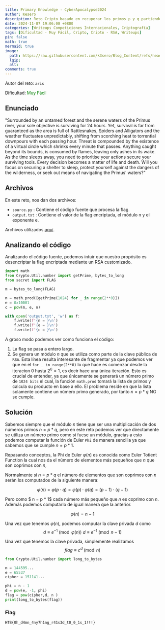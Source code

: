 ```yaml
---
title: Primary Knowledge - CyberApocalypse2024
author: Kesero
description: Reto Cripto basado en recuperar los primos p y q partiendo de bits alternos.
date: 2024-11-07 19:06:00 +0800
categories: [Writeups Competiciones Internacionales, Criptografía]
tags: [Dificultad - Muy Fácil, Cripto, Cripto - RSA, Writeups]
pin: false
math: true
mermaid: true
image:
  path: https://raw.githubusercontent.com/k3sero/Blog_Content/refs/heads/main/Competiciones_Internacionales_Writeups/2024/Cripto/CyberApocalypse2024/Primary_Knowledge/Primary_Knowleadge.png
  lqip: 
  alt: 
comments: true
---
```


Autor del reto: `aris`

Dificultad: <font color=green>Muy Fácil</font>

## Enunciado

"Surrounded by an untamed forest and the serene waters of the Primus river, your sole objective is surviving for 24 hours. Yet, survival is far from guaranteed as the area is full of Rattlesnakes, Spiders and Alligators and the weather fluctuates unpredictably, shifting from scorching heat to torrential downpours with each passing hour. Threat is compounded by the existence of a virtual circle which shrinks every minute that passes. Anything caught beyond its bounds, is consumed by flames, leaving only ashes in its wake. As the time sleeps away, you need to prioritise your actions secure your surviving tools. Every decision becomes a matter of life and death. Will you focus on securing a shelter to sleep, protect yourself against the dangers of the wilderness, or seek out means of navigating the Primus’ waters?"


## Archivos

En este reto, nos dan dos archivos:

- `source.py` : Contiene el código fuente que procesa la flag.
- `output.txt` : Contiene el valor de la flag encriptada, el módulo n y el exponente e.

Archivos utilizados [aquí](https://github.com/k3sero/Blog_Content/tree/main/Competiciones_Internacionales_Writeups/2024/Cripto/CyberApocalypse2024/Primary_Knowledge).

## Analizando el código

Analizando el código fuente, podemos intuir que nuestro propósito es desencriptar la flag encriptada mediante un RSA customizado.

```python
import math
from Crypto.Util.number import getPrime, bytes_to_long
from secret import FLAG

m = bytes_to_long(FLAG)

n = math.prod([getPrime(1024) for _ in range(2**0)])
e = 0x10001
c = pow(m, e, n)

with open('output.txt', 'w') as f:
    f.write(f'{n = }\n')
    f.write(f'{e = }\n')
    f.write(f'{c = }\n')
```

A groso modo podemos ver como funciona el código:

1. La flag se pasa a entero largo.
2. Se genera un módulo $n$ que se utiliza como parte de la clave pública de `RSA`. Esta línea resulta interesante de fragmentar ya que podemos ver que en el `for _ in range(2**0)` lo que hace es comenzar desde la iteracion 0 hasta $2^0 = 1$, es decir hace una única iteración. Esto es crucial de entender, ya que únicamente se generará un número primo de `1024 bits` el cual, la función `math.prod` tomará la lista de primos y calcula su producto en base a ello. El problema reside en que la lista solamente contiene un número primo generado, por tanto $n = p * q$ NO se cumple.

## Solución

Sabemos siempre que el módulo $n$ tiene que ser una multiplicación de dos números primos $n = p * q$, pero en este reto podemos ver que directamente se utiliza un número primo como si fuese un módulo, gracias a esto podemos computar la función de Euler `Phi` de manera sencilla ya que sabemos que se cumple $n = p * 1$.

Repasando conceptos, la Phi de Euler $φ(n)$ es conocida como Euler Totient Function la cual nos da el número de elementos más pequeños que $n$ que son coprimos con $n$,

Normalmente si $n = p * q$ el número de elementos que son coprimos con $n$ serán los computados de la siguiente manera:

$$ φ(n) = φ(p \cdot q) = φ(p) \cdot φ(q) = (p-1) \cdot (q-1) $$

Pero como $ n = p * 1$ cada número más pequeño que $n$ es coprimo con $n$. Además podemos computarlo de igual manera que la anterior. 

$$ φ(n) = n-1 $$

Una vez que tenemos $φ(n)$, podemos computar la clave privada $d$ como $$ d \equiv e^{-1} \pmod {φ(n)}\ d \equiv e^{-1} \pmod {n-1} $$

Una vez que tenemos la clave privada, simplemente realizamos $$flag \equiv c^{d} \pmod {n} $$

```python
from Crypto.Util.number import long_to_bytes

n = 144595...
e = 65537
cipher = 151141...

phi = n - 1
d = pow(e, -1, phi)
flag = pow(cipher,d, n )
print(long_to_bytes(flag))
```

### Flag

`HTB{0h_d4mn_4ny7h1ng_r41s3d_t0_0_1s_1!!!}`